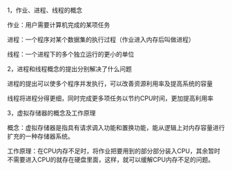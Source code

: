 1，作业、进程、线程的概念

作业：用户需要计算机完成的某项任务

进程：一个程序对某个数据集的执行过程（作业进入内存后叫做进程）

线程：一个进程下的多个独立运行的更小的单位

2，进程和线程概念的提出分别解决了什么问题

进程的提出可以使多个程序并发执行，可以改善资源利用率及提高系统的容量

线程将进程分得更细，同时完成更多项任务以节约CPU时间，更加提高利用率

3，虚拟存储器的概念及工作原理

概念：虚拟存储器是指具有请求调入功能和置换功能，能从逻辑上对内存容量进行扩充的一种存储器系统。

工作原理：在CPU内存不足时，将作业把要用到的部分部分装入CPU，其余暂时不需要进入CPU的就存在硬盘里面，这样，就可以缓解CPU内存不足的问题。
